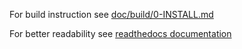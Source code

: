 ﻿For build instruction see [doc/build/0-INSTALL.md](docs/build/0-INSTALL.md)

For better readability see [readthedocs documentation](readthedocs-antares)

[readthedocs-antares]: https://antares-simulator.readthedocs.io/